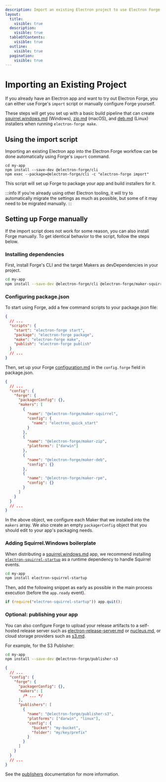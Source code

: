 ```yaml
---
description: Import an existing Electron project to use Electron Forge.
layout:
  title:
    visible: true
  description:
    visible: true
  tableOfContents:
    visible: true
  outline:
    visible: true
  pagination:
    visible: true
---
```


# Importing an Existing Project

If you already have an Electron app and want to try out Electron Forge, you can either use Forge's `import` script or manually configure Forge yourself.

These steps will get you set up with a basic build pipeline that can create [squirrel.windows.md](config/makers/squirrel.windows.md) (Windows),
[zip.md](config/makers/zip/) (macOS), and
[deb.md](config/makers/deb/) (Linux) installers when running `electron-forge make`.

## Using the import script

Importing an existing Electron app into the Electron Forge workflow can be done automatically using Forge's `import` command.

```shell
cd my-app
npm install --save-dev @electron-forge/cli
npm exec --package=@electron-forge/cli -c "electron-forge import"
```

This script will set up Forge to package your app and build installers for it.

:::info
If you're already using other Electron tooling, it will try to automatically migrate the settings as much as possible, but some of it may need to be migrated manually.
:::

## Setting up Forge manually

If the import script does not work for some reason, you can also install Forge manually. To get identical behavior to the script, follow the steps below.

### Installing dependencies

First, install Forge's CLI and the target Makers as devDependencies in your project.

```bash
cd my-app
npm install --save-dev @electron-forge/cli @electron-forge/maker-squirrel @electron-forge/maker-deb @electron-forge/maker-zip
```

### Configuring package.json

To start using Forge, add a few command scripts to your package.json file:

```json title="package.json"
{
  // ...
  "scripts": {
    "start": "electron-forge start",
    "package": "electron-forge package",
    "make": "electron-forge make",
    "publish": "electron-forge publish"
  }
  // ...
}
```

Then, set up your Forge [configuration.md](config/configuration.md "mention") in the `config.forge` field in package.json.

```json title="package.json"
{
  // ...
  "config": {
    "forge": {
      "packagerConfig": {},
      "makers": [
        {
          "name": "@electron-forge/maker-squirrel",
          "config": {
            "name": "electron_quick_start"
          }
        },
        {
          "name": "@electron-forge/maker-zip",
          "platforms": ["darwin"]
        },
        {
          "name": "@electron-forge/maker-deb",
          "config": {}
        },
        {
          "name": "@electron-forge/maker-rpm",
          "config": {}
        }
      ]
    }
  }
  // ...
}
```

In the above object, we configure each Maker that we installed into the `makers` array. We also create an empty `packagerConfig` object that you should edit to your app's packaging needs.

### Adding Squirrel.Windows boilerplate

When distributing a [squirrel.windows.md](config/makers/squirrel.windows.md "mention") app, we recommend installing [`electron-squirrel-startup`](https://github.com/mongodb-js/electron-squirrel-startup) as a runtime dependency to handle Squirrel events.

```bash
cd my-app
npm install electron-squirrel-startup
```

Then, add the following snippet as early as possible in the main process execution (before the `app.ready` event).

```javascript title="main.js"
if (require("electron-squirrel-startup")) app.quit();
```

### Optional: publishing your app

You can also configure Forge to upload your release artifacts to a self-hosted release server such as [electron-release-server.md](config/publishers/electron-release-server.md "mention") or [nucleus.md](config/publishers/nucleus.md "mention"), or cloud storage providers such as [s3.md](config/publishers/s3.md "mention").

For example, for the S3 Publisher:

```bash
cd my-app
npm install --save-dev @electron-forge/publisher-s3
```

```json title="package.json"
{
  // ...
  "config": {
    "forge": {
      "packagerConfig": {},
      "makers": [
        /* ... */
      ],
      "publishers": [
        {
          "name": "@electron-forge/publisher-s3",
          "platforms": ["darwin", "linux"],
          "config": {
            "bucket": "my-bucket",
            "folder": "my/key/prefix"
          }
        }
      ]
    }
  }
  // ...
}
```

See the [publishers](config/publishers/ "mention") documentation for more information.
